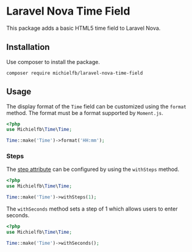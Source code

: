 # Laravel Nova Time Field

This package adds a basic HTML5 time field to Laravel Nova.


## Installation
Use composer to install the package.

```shell
composer require michielfb/laravel-nova-time-field
```


## Usage
The display format of the `Time` field can be customized using the `format` method.
The format must be a format supported by `Moment.js`.


```php 
<?php 
use Michielfb\Time\Time;

Time::make('Time')->format('HH:mm');
```

### Steps

The [step attribute](https://developer.mozilla.org/en-US/docs/Web/HTML/Element/input/time#Using_the_step_attribute)
can be configured by using the `withSteps` method.

```php 
<?php 
use Michielfb\Time\Time;

Time::make('Time')->withSteps(1);
```

The `withSeconds` method sets a step of 1 which allows users to enter seconds.

```php 
<?php 
use Michielfb\Time\Time;

Time::make('Time')->withSeconds();
```
